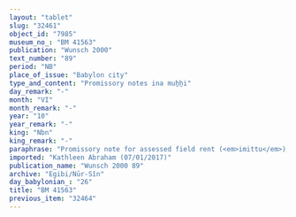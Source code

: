 ```yaml
---
layout: "tablet"
slug: "32461"
object_id: "7985"
museum_no_: "BM 41563"
publication: "Wunsch 2000"
text_number: "89"
period: "NB"
place_of_issue: "Babylon city"
type_and_content: "Promissory notes ina muẖẖi"
day_remark: "-"
month: "VI"
month_remark: "-"
year: "10"
year_remark: "-"
king: "Nbn"
king_remark: "-"
paraphrase: "Promissory note for assessed field rent (<em>imittu</em>), to be delivered in dates. Very fragmentary.<br /> <strong>B</strong> owes 7.3 kor of dates, assessed field rent (<em>imitti eqli</em>) on the arable land (<em>zēru</em>) that is divided up in parcels <em>(qutānu) </em>and shared (<em>pūt zitti</em>) by <strong>A</strong> with <strong>C<sub>1</sub></strong> and <strong>C<sub>2</sub></strong>. The remainder of the document is virtually broken off. Witnesses.<br /> &nbsp;<br /> <strong>A </strong>= Nab&ucirc;-ahhē-iddin/&Scaron;ulāya//Egibi; <strong>B </strong>= [the name is broken off]; <strong>C<sub>1 </sub></strong>= Bēl-u&scaron;allim/&scaron;umu-ukīn; <strong>C<sub>2 </sub></strong>= Mu&scaron;ēzib-Bēl/&scaron;umu-ukīn"
imported: "Kathleen Abraham (07/01/2017)"
publication_name: "Wunsch 2000 89"
archive: "Egibi/Nūr-Sîn"
day_babylonian_: "26"
title: "BM 41563"
previous_item: "32464"
---
```


